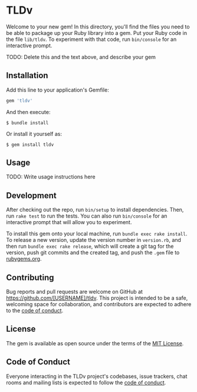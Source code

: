 # TLDv

Welcome to your new gem! In this directory, you'll find the files you need to be able to package up your Ruby library into a gem. Put your Ruby code in the file `lib/tldv`. To experiment with that code, run `bin/console` for an interactive prompt.

TODO: Delete this and the text above, and describe your gem

## Installation

Add this line to your application's Gemfile:

```ruby
gem 'tldv'
```

And then execute:

    $ bundle install

Or install it yourself as:

    $ gem install tldv

## Usage

TODO: Write usage instructions here

## Development

After checking out the repo, run `bin/setup` to install dependencies. Then, run `rake test` to run the tests. You can also run `bin/console` for an interactive prompt that will allow you to experiment.

To install this gem onto your local machine, run `bundle exec rake install`. To release a new version, update the version number in `version.rb`, and then run `bundle exec rake release`, which will create a git tag for the version, push git commits and the created tag, and push the `.gem` file to [rubygems.org](https://rubygems.org).

## Contributing

Bug reports and pull requests are welcome on GitHub at https://github.com/[USERNAME]/tldv. This project is intended to be a safe, welcoming space for collaboration, and contributors are expected to adhere to the [code of conduct](https://github.com/[USERNAME]/tldv/blob/main/CODE_OF_CONDUCT.md).

## License

The gem is available as open source under the terms of the [MIT License](https://opensource.org/licenses/MIT).

## Code of Conduct

Everyone interacting in the TLDv project's codebases, issue trackers, chat rooms and mailing lists is expected to follow the [code of conduct](https://github.com/[USERNAME]/tldv/blob/main/CODE_OF_CONDUCT.md).

